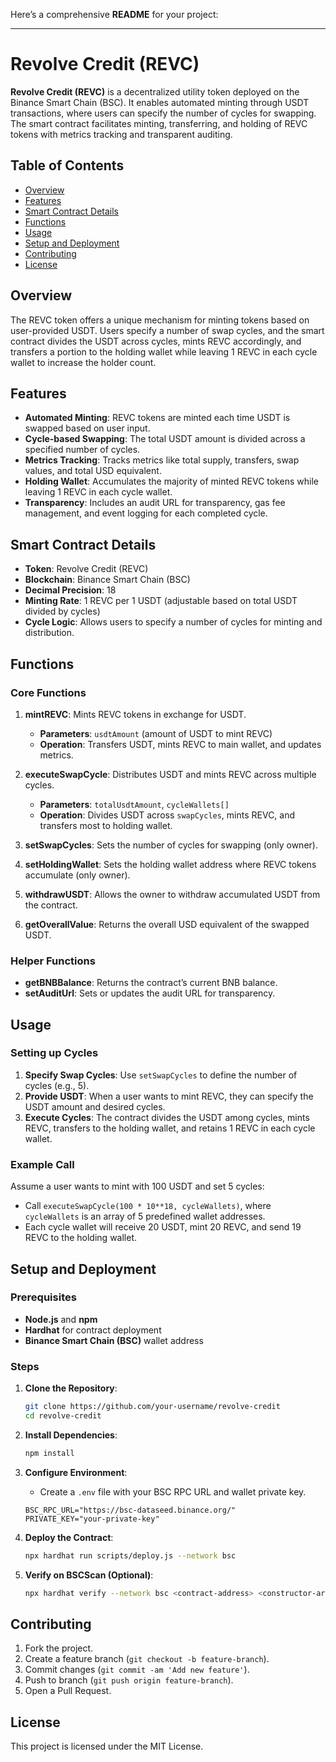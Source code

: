 Here’s a comprehensive **README** for your project:

---

# Revolve Credit (REVC)

**Revolve Credit (REVC)** is a decentralized utility token deployed on the Binance Smart Chain (BSC). It enables automated minting through USDT transactions, where users can specify the number of cycles for swapping. The smart contract facilitates minting, transferring, and holding of REVC tokens with metrics tracking and transparent auditing.

## Table of Contents

- [Overview](#overview)
- [Features](#features)
- [Smart Contract Details](#smart-contract-details)
- [Functions](#functions)
- [Usage](#usage)
- [Setup and Deployment](#setup-and-deployment)
- [Contributing](#contributing)
- [License](#license)

## Overview

The REVC token offers a unique mechanism for minting tokens based on user-provided USDT. Users specify a number of swap cycles, and the smart contract divides the USDT across cycles, mints REVC accordingly, and transfers a portion to the holding wallet while leaving 1 REVC in each cycle wallet to increase the holder count.

## Features

- **Automated Minting**: REVC tokens are minted each time USDT is swapped based on user input.
- **Cycle-based Swapping**: The total USDT amount is divided across a specified number of cycles.
- **Metrics Tracking**: Tracks metrics like total supply, transfers, swap values, and total USD equivalent.
- **Holding Wallet**: Accumulates the majority of minted REVC tokens while leaving 1 REVC in each cycle wallet.
- **Transparency**: Includes an audit URL for transparency, gas fee management, and event logging for each completed cycle.

## Smart Contract Details

- **Token**: Revolve Credit (REVC)
- **Blockchain**: Binance Smart Chain (BSC)
- **Decimal Precision**: 18
- **Minting Rate**: 1 REVC per 1 USDT (adjustable based on total USDT divided by cycles)
- **Cycle Logic**: Allows users to specify a number of cycles for minting and distribution.

## Functions

### Core Functions

1. **mintREVC**: Mints REVC tokens in exchange for USDT.
   - **Parameters**: `usdtAmount` (amount of USDT to mint REVC)
   - **Operation**: Transfers USDT, mints REVC to main wallet, and updates metrics.

2. **executeSwapCycle**: Distributes USDT and mints REVC across multiple cycles.
   - **Parameters**: `totalUsdtAmount`, `cycleWallets[]`
   - **Operation**: Divides USDT across `swapCycles`, mints REVC, and transfers most to holding wallet.

3. **setSwapCycles**: Sets the number of cycles for swapping (only owner).
4. **setHoldingWallet**: Sets the holding wallet address where REVC tokens accumulate (only owner).
5. **withdrawUSDT**: Allows the owner to withdraw accumulated USDT from the contract.
6. **getOverallValue**: Returns the overall USD equivalent of the swapped USDT.

### Helper Functions

- **getBNBBalance**: Returns the contract’s current BNB balance.
- **setAuditUrl**: Sets or updates the audit URL for transparency.

## Usage

### Setting up Cycles

1. **Specify Swap Cycles**: Use `setSwapCycles` to define the number of cycles (e.g., 5).
2. **Provide USDT**: When a user wants to mint REVC, they can specify the USDT amount and desired cycles.
3. **Execute Cycles**: The contract divides the USDT among cycles, mints REVC, transfers to the holding wallet, and retains 1 REVC in each cycle wallet.

### Example Call

Assume a user wants to mint with 100 USDT and set 5 cycles:
- Call `executeSwapCycle(100 * 10**18, cycleWallets)`, where `cycleWallets` is an array of 5 predefined wallet addresses.
- Each cycle wallet will receive 20 USDT, mint 20 REVC, and send 19 REVC to the holding wallet.

## Setup and Deployment

### Prerequisites

- **Node.js** and **npm**
- **Hardhat** for contract deployment
- **Binance Smart Chain (BSC)** wallet address

### Steps

1. **Clone the Repository**:
   ```bash
   git clone https://github.com/your-username/revolve-credit
   cd revolve-credit
   ```

2. **Install Dependencies**:
   ```bash
   npm install
   ```

3. **Configure Environment**:
   - Create a `.env` file with your BSC RPC URL and wallet private key.
   ```plaintext
   BSC_RPC_URL="https://bsc-dataseed.binance.org/"
   PRIVATE_KEY="your-private-key"
   ```

4. **Deploy the Contract**:
   ```bash
   npx hardhat run scripts/deploy.js --network bsc
   ```

5. **Verify on BSCScan (Optional)**:
   ```bash
   npx hardhat verify --network bsc <contract-address> <constructor-arguments>
   ```

## Contributing

1. Fork the project.
2. Create a feature branch (`git checkout -b feature-branch`).
3. Commit changes (`git commit -am 'Add new feature'`).
4. Push to branch (`git push origin feature-branch`).
5. Open a Pull Request.

## License

This project is licensed under the MIT License.


